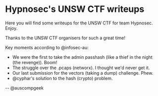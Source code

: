 Hypnosec's UNSW CTF writeups
============================

Here you will find some writeups for the UNSW CTF for team Hypnosec. Enjoy.

Thanks to the UNSW CTF organisers for such a great time!

Key moments according to @infosec-au:

* We were the first to take the admin passhash (like a thief in the night (the revenge)). Boom!
* The struggle over the .pcaps (networx). I thought we'd never get it.
* Our last submission for the vectors (taking a dump) challenge. Phew.
* @cyphar's solution to the hash (crypto) problem.

-- @auscompgeek

